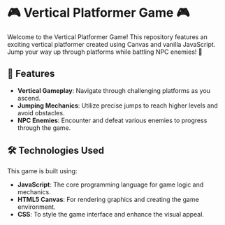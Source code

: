 # 🎮 Vertical Platformer Game 🎮

Welcome to the Vertical Platformer Game! This repository features an exciting vertical platformer created using Canvas and vanilla JavaScript. Jump your way up through platforms while battling NPC enemies! 🚀

## 🌟 Features
- **Vertical Gameplay**: Navigate through challenging platforms as you ascend.
- **Jumping Mechanics**: Utilize precise jumps to reach higher levels and avoid obstacles.
- **NPC Enemies**: Encounter and defeat various enemies to progress through the game.

## 🛠️ Technologies Used
This game is built using:
- **JavaScript**: The core programming language for game logic and mechanics.
- **HTML5 Canvas**: For rendering graphics and creating the game environment.
- **CSS**: To style the game interface and enhance the visual appeal.
